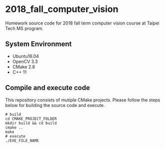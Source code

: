 # 2018_fall_computer_vision
Homework source code for 2018 fall term computer vision course at Taipei Tech MS program.

## System Environment
- Ubuntu16.04
- OpenCV 3.3
- CMake 2.8
- C++ 11

## Compile and execute code
This repository consists of mutiple CMake projects. Please follow the steps below for building the source code and execute.
```
# build
cd CMAKE_PROJECT_FOLDER
mkdir build && cd build
cmake ..
make
# execute
./EXE_FILE_NAME
```
